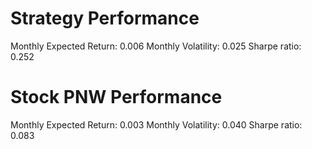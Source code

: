# Strategy Performance
Monthly Expected Return: 0.006
Monthly Volatility: 0.025
Sharpe ratio: 0.252
# Stock PNW Performance
Monthly Expected Return: 0.003
Monthly Volatility: 0.040
Sharpe ratio: 0.083
